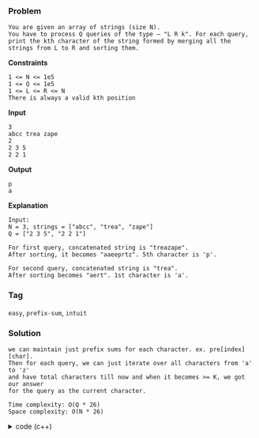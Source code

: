 ### Problem
```
You are given an array of strings (size N).
You have to process Q queries of the type — "L R k". For each query,
print the kth character of the string formed by merging all the strings from L to R and sorting them.
```

**Constraints**
```
1 <= N <= 1e5
1 <= Q <= 1e5
1 <= L <= R <= N
There is always a valid kth position
```

**Input**
```
3
abcc trea zape
2
2 3 5
2 2 1
```

**Output**
```
p
a
```

**Explanation**
```
Input: 
N = 3, strings = ["abcc", "trea", "zape"]
Q = ["2 3 5", "2 2 1"]

For first query, concatenated string is "treazape".
After sorting, it becomes "aaeeprtz". 5th character is 'p'.

For second query, concatenated string is "trea". 
After sorting becomes "aert". 1st character is 'a'.
```

### Tag
`easy`, `prefix-sum`, `intuit` 

### Solution
```
we can maintain just prefix sums for each character. ex. pre[index][char].
Then for each query, we can just iterate over all characters from 'a' to 'z'
and have total characters till now and when it becomes >= K, we got our answer 
for the query as the current character.

Time complexity: O(Q * 26)
Space complexity: O(N * 26)
```

<details>
    <summary>code (c++)</summary>

```
can't you try by yourself ?
it's easy.
```
</details>